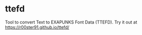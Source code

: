 # ttefd

Tool to convert Text to EXAPUNKS Font Data (TTEFD).
Try it out at https://r00ster91.github.io/ttefd/
